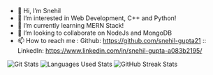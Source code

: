 - 👋 Hi, I’m Snehil
- 👀 I’m interested in Web Development, C++ and Python!
- 🌱 I’m currently learning MERN Stack!
- 💞️ I’m looking to collaborate on NodeJs and MongoDB
- 📫 How to reach me : Github: https://github.com/snehil-gupta21 ::
                        LinkedIn: https://www.linkedin.com/in/snehil-gupta-a083b2195/   
<img src="https://github-readme-stats.vercel.app/api?username=snehil-gupta21&&show_icons=true&title_color=000000&icon_color=bb2acf&text_color=00000f&bg_color=ffffff" alt="Git Stats">

<img src="https://github-readme-stats.vercel.app/api/top-langs?username=snehil-gupta21&&show_icons=true&locale=en&layout=compact" alt="Languages Used Stats">

<img src="https://github-readme-streak-stats.herokuapp.com/?user=snehil-gupta21" alt="GitHub Streak Stats">
<!---
snehil-gupta21/snehil-gupta21 is a ✨ special ✨ repository because its `README.md` (this file) appears on your GitHub profile.
You can click the Preview link to take a look at your changes.
--->
